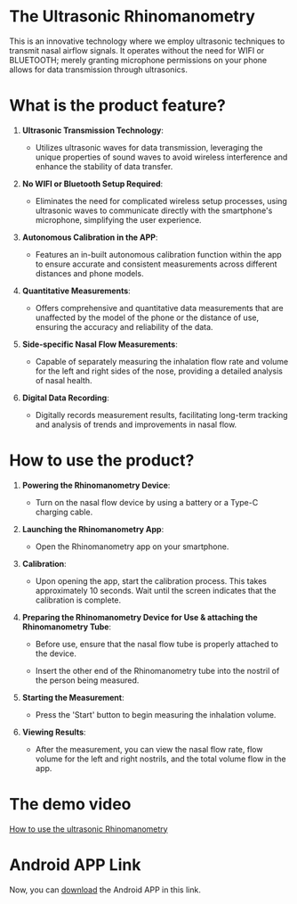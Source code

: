 # The Ultrasonic Rhinomanometry

This is an innovative technology where we employ ultrasonic techniques to transmit nasal airflow signals. It operates without the need for WIFI or BLUETOOTH; merely granting microphone permissions on your phone allows for data transmission through ultrasonics.

# What is the product feature?

1. **Ultrasonic Transmission Technology**:
   - Utilizes ultrasonic waves for data transmission, leveraging the unique properties of sound waves to avoid wireless interference and enhance the stability of data transfer.

2. **No WIFI or Bluetooth Setup Required**:
   - Eliminates the need for complicated wireless setup processes, using ultrasonic waves to communicate directly with the smartphone's microphone, simplifying the user experience.

3. **Autonomous Calibration in the APP**:
   - Features an in-built autonomous calibration function within the app to ensure accurate and consistent measurements across different distances and phone models.

4. **Quantitative Measurements**:
   - Offers comprehensive and quantitative data measurements that are unaffected by the model of the phone or the distance of use, ensuring the accuracy and reliability of the data.

5. **Side-specific Nasal Flow Measurements**:
   - Capable of separately measuring the inhalation flow rate and volume for the left and right sides of the nose, providing a detailed analysis of nasal health.

6. **Digital Data Recording**:
   - Digitally records measurement results, facilitating long-term tracking and analysis of trends and improvements in nasal flow.
   

# How to use the product?

1. **Powering the Rhinomanometry Device**:
   - Turn on the nasal flow device by using a battery or a Type-C charging cable.

2. **Launching the Rhinomanometry App**:
   - Open the Rhinomanometry app on your smartphone.

3. **Calibration**:
   - Upon opening the app, start the calibration process. This takes approximately 10 seconds. Wait until the screen indicates that the calibration is complete.

4. **Preparing the Rhinomanometry Device for Use & attaching the Rhinomanometry Tube**:
   - Before use, ensure that the nasal flow tube is properly attached to the device.
   
   - Insert the other end of the Rhinomanometry tube into the nostril of the person being measured.

6. **Starting the Measurement**:
   - Press the 'Start' button to begin measuring the inhalation volume.

7. **Viewing Results**:
   - After the measurement, you can view the nasal flow rate, flow volume for the left and right nostrils, and the total volume flow in the app.

# The demo video
[How to use the ultrasonic Rhinomanometry](https://www.youtube.com/watch?v=Hhe6gIkGaqI)

# Android APP Link
Now, you can [download](https://drive.google.com/file/d/1cLpzVeu-2TG48sFcbU9_A1hIf_6Z7nuy/view?usp=sharing) the Android APP in this link.


